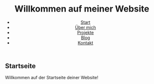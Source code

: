 
<html lang="de">
<head>
  <meta charset="UTF-8">
  <title>Meine Website</title>
  <link rel="stylesheet" href="style.css">
</head>
<body>

  <header>
    <h1>Willkommen auf meiner Website</h1>
    <nav>
      <ul class="nav">
        <li><a href="index.html">Start</a></li>
        <li><a href="seite1.html">Über mich</a></li>
        <li><a href="seite2.html">Projekte</a></li>
        <li><a href="seite3.html">Blog</a></li>
        <li><a href="seite4.html">Kontakt</a></li>
      </ul>
    </nav>
  </header>

  <main>
    <h2>Startseite</h2>
    <p>Willkommen auf der Startseite deiner Website!</p>
  </main>
  
